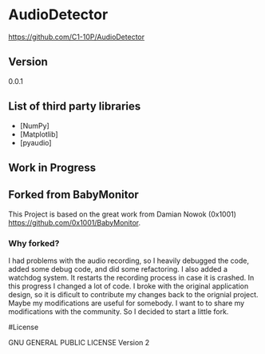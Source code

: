# AudioDetector
https://github.com/C1-10P/AudioDetector

## Version

0.0.1

## List of third party libraries
- [NumPy]
- [Matplotlib]
- [pyaudio]


## Work in Progress

## Forked from BabyMonitor
This Project is based on the great
work from Damian Nowok (0x1001) https://github.com/0x1001/BabyMonitor.

### Why forked?

I had problems with the audio recording, so I heavily debugged
the code, added some debug code, and did some refactoring.
I also added a watchdog system. It restarts the recording
process in case it is crashed. In this progress I changed a 
lot of code. I broke with the original application design, so
it is dificult to contribute my changes back to the orignial project.
Maybe my modifications are useful for somebody. I want to to share my 
modifications with the community. So I decided to start a little fork.

#License

GNU GENERAL PUBLIC LICENSE Version 2
